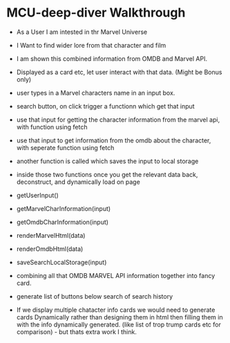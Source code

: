 # MCU-deep-diver Walkthrough

- As a User I am intested in thr Marvel Universe
- I Want to find wider lore from that character and film
- I am shown this combined information from OMDB and Marvel API.
- Displayed as a card etc, let user interact with that data. (Might be Bonus only)

- user types in a Marvel characters name in an input box.
- search button, on click trigger a functionn which get that input
- use that input for getting the character information from the marvel api, with function using fetch
- use that input to get information from the omdb about the character, with seperate function using fetch
- another function is called which saves the input to local storage
- inside those two functions once you get the relevant data back, deconstruct, and dynamically load on page

- getUserInput()
- getMarvelCharInformation(input)
- getOmdbCharInformation(input)
- renderMarvelHtml(data)
- renderOmdbHtml(data)
- saveSearchLocalStorage(input)

- combining all that OMDB MARVEL API information together into fancy card.
- generate list of buttons below search of search history
- If we display multiple chatacter info cards we would need to generate cards Dynamically rather than designing them in html then filling them in with the info dynamically generated. (like list of trop trump cards etc for comparison) - but thats extra work I think.
